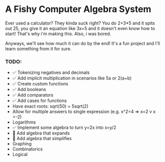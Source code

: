 # A Fishy Computer Algebra System

Ever used a calculator? They kinda suck right?
You do 2+3*5 and it spits out 25, you give it an equation like 3x=5 and it doesn't even know how to start!
That's why i'm making this.
Also, i was bored.

Anyways, we'll see how much it can do by the end! It's a fun project and I'll learn something from it for sure.

### TODO:

- ✅ Tokenizing negatives and decimals
- ✅ Add implicit multiplication in scenarios like 5a or 2(a+b)
- ✅ Create custom functions
- ✅ Add booleans
- ✅ Add comparators
- ✅ Add cases for functions
- Have exact roots: sqrt(50) = 5sqrt(2)
- Allow for multiple answers to single expression (e.g. x^2=4 => x=2 v x =-2)
- Logarithms
- ✅ Implement some algebra to turn y=2x into x=y/2
- 🚧 Add algebra that expands
- 🚧 Add algebra that simplifies
- Graphing
- Combinatorics
- Logical